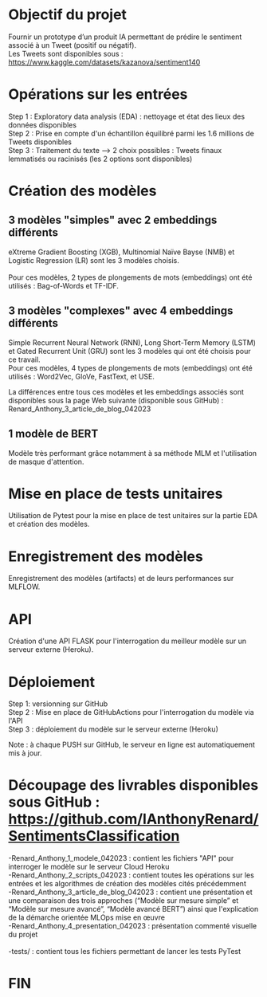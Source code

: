 # Objectif du projet

Fournir un prototype d’un produit IA permettant de prédire le sentiment associé à un Tweet (positif ou négatif).<br/> 
Les Tweets sont disponibles sous : https://www.kaggle.com/datasets/kazanova/sentiment140

# Opérations sur les entrées

Step 1 : Exploratory data analysis (EDA) : nettoyage et état des lieux des données disponibles<br/> 
Step 2 : Prise en compte d'un échantillon équilibré parmi les 1.6 millions de Tweets disponibles<br/> 
Step 3 : Traitement du texte --> 2 choix possibles : Tweets finaux lemmatisés ou racinisés (les 2 options sont disponibles)<br/> 

# Création des modèles
 
## 3 modèles "simples" avec 2 embeddings différents 

eXtreme Gradient Boosting (XGB), Multinomial Naïve Bayse (NMB) et Logistic Regression (LR) sont les 3 modèles choisis.<br/>  
Pour ces modèles, 2 types de plongements de mots (embeddings) ont été utilisés : Bag-of-Words et TF-IDF.<br/> 

## 3 modèles "complexes" avec 4 embeddings différents 
Simple Recurrent Neural Network (RNN), Long Short-Term Memory (LSTM) et Gated Recurrent Unit (GRU) sont les 3 modèles qui ont été choisis pour ce travail.<br/> 
Pour ces modèles, 4 types de plongements de mots (embeddings) ont été utilisés : Word2Vec, GloVe, FastText, et USE.<br/> 

La différences entre tous ces modèles et les embeddings associés sont disponibles sous la page Web suivante (disponible sous GitHub) : 
Renard_Anthony_3_article_de_blog_042023

## 1 modèle de BERT
Modèle très performant grâce notamment à sa méthode MLM et l'utilisation de masque d'attention.<br/> 


# Mise en place de tests unitaires
Utilisation de Pytest pour la mise en place de test unitaires sur la partie EDA et création des modèles.<br/>  

# Enregistrement des modèles
Enregistrement des modèles (artifacts) et de leurs performances sur MLFLOW.<br/> 

# API
Création d'une API FLASK pour l'interrogation du meilleur modèle sur un serveur externe (Heroku).<br/> 

# Déploiement 

Step 1: versionning sur GitHub<br/> 
Step 2 : Mise en place de GitHubActions pour l'interrogation du modèle via l'API<br/> 
Step 3 : déploiement du modèle sur le serveur externe (Heroku)<br/> 


Note : à chaque PUSH sur GitHub, le serveur en ligne est automatiquement mis à jour.<br/> 

# Découpage des livrables disponibles sous GitHub : https://github.com/IAnthonyRenard/SentimentsClassification

-Renard_Anthony_1_modele_042023 : contient les fichiers "API" pour interroger le modèle sur le serveur Cloud Heroku<br/> 
-Renard_Anthony_2_scripts_042023 : contient toutes les opérations sur les entrées et les algorithmes de création des modèles cités précédemment<br/> 
-Renard_Anthony_3_article_de_blog_042023 : contient une présentation et une comparaison des trois approches (“Modèle sur mesure simple” et “Modèle sur mesure avancé”, “Modèle avancé BERT”) ainsi que l'explication de la démarche orientée MLOps mise en œuvre<br/> 
-Renard_Anthony_4_presentation_042023 : présentation commenté visuelle du projet<br/>  
-tests/ : contient tous les fichiers permettant de lancer les tests PyTest <br> 

# FIN